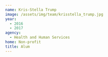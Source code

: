```yaml
---
name: Kris-Stella Trump
image: /assets/img/team/krisstella_trump.jpg
year: 
  - 2016
  - 2017
agency:
  - Health and Human Services
home: Non-profit
title: Alum 
---
```

